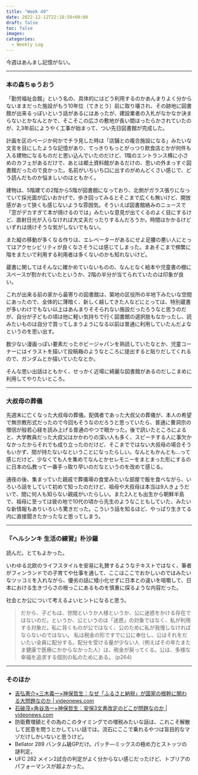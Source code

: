 ```yaml
---
title: "Week 49"
date: 2022-12-12T22:18:59+09:00
draft: false
toc: false
images:
categories:
  - Weekly Log
---
```


今週はあんまし記憶がない。

<!--more-->

---

### 本の森ちゅうおう

「勤労福祉会館」という名の、具体的にはどう利用するのかあんまりよく分からないままだった施設がもう10年位（てきとう）前に取り壊され、その跡地に図書館が出来るっぽいという話があるにはあったが、建設業者の入札がなかなか決まらないとかなんとかで、そこそこの広さの敷地が長い間ほったらかされていたのが、2,3年前にようやく工事が始まって、つい先日図書館が完成した。

計画を区のページか何かでチラ見した時は「店舗との複合施設になる」みたいな文言を目にしたような記憶があり、てっきりもっとがっつり飲食店とかが何件も入る建物になるものだと思い込んでいたのだけど、1階のエントランス横に小さめのカフェがあるだけで、あとは郷土資料館があるだけの、思いの外まっすぐ図書館だったので良かった。名前がいちいち口に出すのがめんどくさい感じで、どう読んだものか悩ましいのはともかく。

建物は、5階建ての2階から5階が図書館になっており、北側がガラス張りになっていて採光面が広いおかげで、歩き回ってみるとそこまで広くも無いけど、開放感があって狭くも感じないような雰囲気。そういえば図書館絡みのニュースで「窓がデカすぎて本が焼けるのでは」みたいな意見が出てくるのよく目にするけど、直射日光が入らなければ大丈夫だったりするんだろうか。時間はかかるけどいずれは焼けそうな気がしないでもない。  

また縦の移動が多くなる作りは、エレベーターがあるにせよ足腰の悪い人にとってはアクセシビリティが良くなさそうには感じてしまった。まあそこまで頻繁に階をまたいで利用する利用者は多くないのかも知れないけど。

蔵書に関してはそんなに確かめていないものの、なんとなく絵本や児童書の棚にスペースが割かれていたというか、2階の半分が当てられていたのは印象が良い。

これが出来る前の家から最寄りの図書館は、築地の区役所の半地下みたいな空間にあったので、全体的に薄暗く、新しく越してきた人などにとっては、特別蔵書が多いわけでもない以上はあんまりそそられない施設だったろうなと思うのだが、自分が子どもの頃は他に軽い気持ちで行く図書館の選択肢もなかったし、読みたいものは自分で買ってしまうようになる以前は普通に利用していたんだよなというのを思い出す。

数少ない漫画っぽい要素だったホビージャパンを熟読していたなとか、児童コーナーにはイラストを描いて投稿箱のようなところに提出すると貼りだしてくれるので、ガンダムとか描いていたなとか。

そんな思い出話はともかく、せっかく近場に綺麗な図書館があるのだしこまめに利用してやりたいところ。

---

### 大叔母の葬儀

先週末に亡くなった大叔母の葬儀。配偶者であった大叔父の葬儀が、本人の希望で無宗教形式だったので今回もそうなのだろうと思っていたら、普通に曹洞宗の僧侶が般若心経を読み上げる普通のやつで眠かった。後で訊いたところによると、大学教員だった大叔父はかかわりの深い人も多く、スピーチする人に事欠かなかったからそれでも成り立ったのだけど、そこまでではない大叔母の場合そうもいかず、間が持たないなということになったらしい。なんともかんとも…って感じだけど、少なくても人を集めてなんとかセレモニーをまとまった形にするのに日本の仏教って一番手っ取り早いのだなというのを改めて感じる。

通夜の後、集まっていた親戚で葬儀場の食堂みたいな部屋で飯を食べながら、いろいろ話をしていて初めて知ったのだけど、祖母や大叔母は本当は9人きょうだいで、間に何人も知らない親戚がいたらしい。また2人とも出生から朝鮮半島で、祖母に至っては彼の地で10代の頃から先生のようなこともしていた、みたいな新情報もありいろいろ驚きだった。こういう話を知るほど、やっぱり生きてる内に直接聞きたかったなと思ってしまう。

---

### 『ヘルシンキ 生活の練習』朴沙羅

読んだ。とてもよかった。

いわゆる北欧のライフスタイルを安易に礼賛するようなテキストではなく、筆者がフィンランドでの子育てや仕事を通して、ここはここでおかしいのではみたいなツッコミを入れながら、優劣の話に矮小化せずに日本との違いを咀嚼して、日本における生きづらさの根っこにあるものを慎重に探るような内容だった。

社会とか公について考えるよいヒントになると思う。

> だから、子どもは、世間というか人様というか、公に迷惑をかける存在ではないのだ。というか、公というのは「迷惑」の対象ではなく、私が利用する対象だ。私に背くものが公ではなく、公のために私が我慢しなければならないのではない。
私は税金の形ですでに公に奉仕し、公はそれをだいたい全員に配分する。配分を受ける量が少ない人（例えばその年たまたま健康で医療にかからなかった人）は、税金が戻ってくる。公は、多様な幸福を追求する個別の私のためにある。 (p264)
> 

---

### そのほか

- [吉弘憲介×三木義一×神保哲生：なぜ「ふるさと納税」が国家の根幹に関わる大問題なのか | videonews.com](https://www.videonews.com/marugeki-talk/1130)
- [石破茂×角谷浩一×神保哲生：安保3文書改定のどこが問題なのか | videonews.com](https://www.videonews.com/politico/2)
- 防衛費増額とその為のこのタイミングでの増税みたいな話は、これこそ解散して民意を問うとかしていい話では。流石にここで乗れるやつは盲目的なマゾだけしかいないと思うけど。
- Bellator 289 バンタム級GPだけ。パッチ―ミックスの極め力とストッツの謎判定。
- UFC 282 メイン2試合の判定がよく分からない感じだったけど、トプリアのパフォーマンスが超よかった。